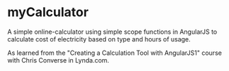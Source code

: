 # myCalculator
A simple online-calculator using simple scope functions in AngularJS to calculate cost of electricity based on type and hours of usage.

As learned from the "Creating a Calculation Tool with AngularJS1" course with Chris Converse in Lynda.com.
